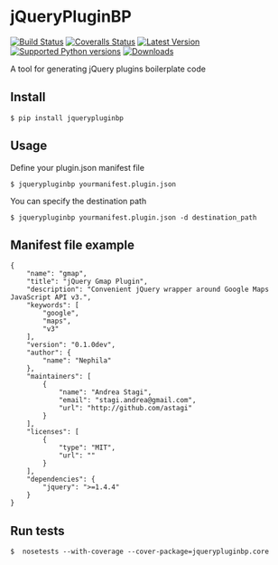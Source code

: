 # jQueryPluginBP

[![Build Status][travis-image]][travis-url] [![Coveralls Status][coveralls-image]][coveralls-url]
[![Latest Version](https://img.shields.io/pypi/v/jquerypluginbp.svg)](https://pypi.python.org/pypi/jquerypluginbp/)
[![Supported Python versions](https://img.shields.io/badge/python-2.7%2C%202.8%2C%203.3%2C%203.4-blue.svg)](https://pypi.python.org/pypi/jquerypluginbp/)
[![Downloads](https://img.shields.io/pypi/dm/jquerypluginbp.svg)](https://pypi.python.org/pypi/jquerypluginbp/)

A tool for generating jQuery plugins boilerplate code

## Install

    $ pip install jquerypluginbp

## Usage

Define your plugin.json manifest file

    $ jquerypluginbp yourmanifest.plugin.json

You can specify the destination path

    $ jquerypluginbp yourmanifest.plugin.json -d destination_path

## Manifest file example

    {
        "name": "gmap",
        "title": "jQuery Gmap Plugin",
        "description": "Convenient jQuery wrapper around Google Maps JavaScript API v3.",
        "keywords": [
            "google",
            "maps",
            "v3"
        ],
        "version": "0.1.0dev",
        "author": {
            "name": "Nephila"
        },
        "maintainers": [
            {
                "name": "Andrea Stagi",
                "email": "stagi.andrea@gmail.com",
                "url": "http://github.com/astagi"
            }
        ],
        "licenses": [
            {
                "type": "MIT",
                "url": ""
            }
        ],
        "dependencies": {
            "jquery": ">=1.4.4"
        }
    }

## Run tests

    $  nosetests --with-coverage --cover-package=jquerypluginbp.core

[travis-url]: https://travis-ci.org/nephila/jquerypluginbp
[travis-image]: http://img.shields.io/travis/nephila/jquerypluginbp.svg

[coveralls-url]: https://coveralls.io/r/nephila/jquerypluginbp
[coveralls-image]: http://img.shields.io/coveralls/nephila/jquerypluginbp/master.svg
